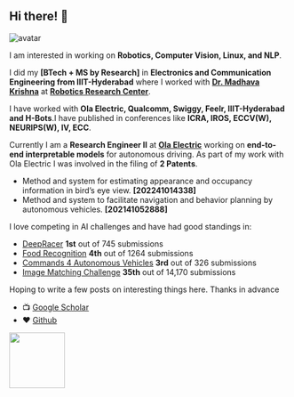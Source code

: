 ## Hi there! 👋

<img class="avatar" src="https://avataaars.io/?avatarStyle=Circle&topType=ShortHairShortWaved&accessoriesType=Blank&hairColor=Black&facialHairType=BeardLight&facialHairColor=Black&clotheType=Hoodie&clotheColor=White&eyeType=Happy&eyebrowType=RaisedExcitedNatural&mouthType=Default&skinColor=Brown" alt="avatar">

I am interested in working on **Robotics, Computer Vision, Linux, and NLP**.

I did my **[BTech + MS by Research]** in **Electronics and Communication Engineering from IIIT-Hyderabad** where I worked with [**Dr. Madhava Krishna**](https://scholar.google.com/citations?hl=en&user=QDuPGHwAAAAJ&view_op=list_works&sortby=pubdate) at [**Robotics Research Center**](https://robotics.iiit.ac.in/).

I have worked with **Ola Electric, Qualcomm, Swiggy, Feelr, IIIT-Hyderabad and H-Bots**.I have published in conferences like **ICRA, IROS, ECCV(W), NEURIPS(W), IV, ECC**.

Currently I am a **Research Engineer II** at [**Ola Electric**](https://olaelectric.com/) working on **end-to-end interpretable models** for autonomous driving. As part of my work with Ola Electric I was involved in the filing of **2 Patents**. 
- Method and system for estimating appearance and occupancy information in bird’s eye view. **[202241014338]**
- Method and system to facilitate navigation and behavior planning by autonomous vehicles. **[202141052888]**

I love competing in AI challenges and have had good standings in:
- [DeepRacer](https://www.aicrowd.com/challenges/neurips-2021-aws-deepracer-ai-driving-olympics-challenge/leaderboards?challenge_leaderboard_extra_id=981&challenge_round_id=1029) **1st** out of 745 submissions
- [Food Recognition](https://www.aicrowd.com/challenges/food-recognition-benchmark-2022/leaderboards?challenge_round_id=1163) **4th** out of 1264 submissions
- [Commands 4 Autonomous Vehicles](https://www.aicrowd.com/challenges/eccv-2020-commands-4-autonomous-vehicles/leaderboards?challenge_round_id=444) **3rd** out of 326 submissions
- [Image Matching Challenge](https://www.kaggle.com/competitions/image-matching-challenge-2022/leaderboard) **35th** out of 14,170 submissions

Hoping to write a few posts on interesting things here. Thanks in advance
- 📺 [Google Scholar](https://scholar.google.com/citations?user=BTFTmSMAAAAJ&hl=en)
- ❤️ [Github](https://github.com/unnikrishnanrnair)

[<img src="https://images.squarespace-cdn.com/content/v1/5cf6ec742e677c000119beb3/1559871045027-2XSVXYWSZD9POBO0QOVD/buy-me-a-coffee-button.png" width="100"/>](https://www.buymeacoffee.com/urnair)
